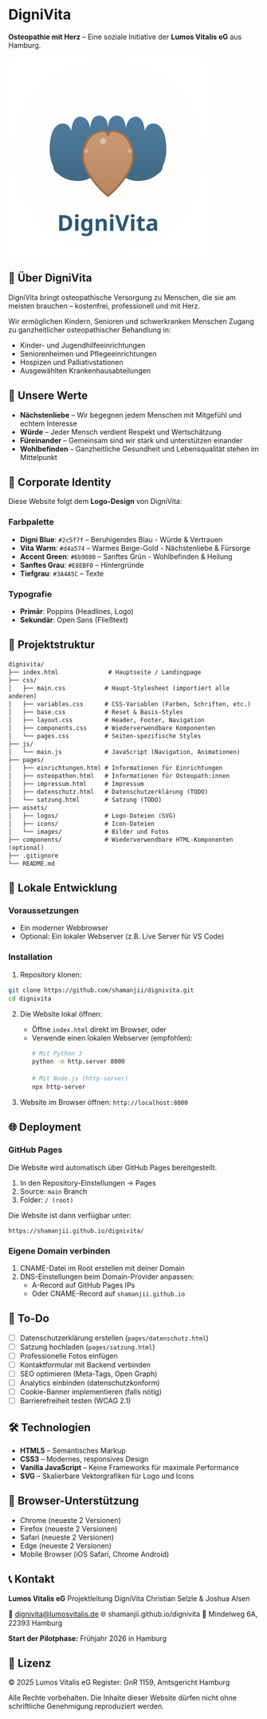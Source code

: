 # DigniVita

**Osteopathie mit Herz** – Eine soziale Initiative der **Lumos Vitalis eG** aus Hamburg.

![DigniVita Logo](assets/logos/dignivita-logo.svg)

## 📖 Über DigniVita

DigniVita bringt osteopathische Versorgung zu Menschen, die sie am meisten brauchen – kostenfrei, professionell und mit Herz.

Wir ermöglichen Kindern, Senioren und schwerkranken Menschen Zugang zu ganzheitlicher osteopathischer Behandlung in:
- Kinder- und Jugendhilfeeinrichtungen
- Seniorenheimen und Pflegeeinrichtungen
- Hospizen und Palliativstationen
- Ausgewählten Krankenhausabteilungen

## 🌟 Unsere Werte

- **Nächstenliebe** – Wir begegnen jedem Menschen mit Mitgefühl und echtem Interesse
- **Würde** – Jeder Mensch verdient Respekt und Wertschätzung
- **Füreinander** – Gemeinsam sind wir stark und unterstützen einander
- **Wohlbefinden** – Ganzheitliche Gesundheit und Lebensqualität stehen im Mittelpunkt

## 🎨 Corporate Identity

Diese Website folgt dem **Logo-Design** von DigniVita:

### Farbpalette
- **Digni Blue**: `#2c5f7f` – Beruhigendes Blau - Würde & Vertrauen
- **Vita Warm**: `#d4a574` – Warmes Beige-Gold - Nächstenliebe & Fürsorge
- **Accent Green**: `#6b9080` – Sanftes Grün - Wohlbefinden & Heilung
- **Sanftes Grau**: `#E8EBF0` – Hintergründe
- **Tiefgrau**: `#3A4A5C` – Texte

### Typografie
- **Primär**: Poppins (Headlines, Logo)
- **Sekundär**: Open Sans (Fließtext)

## 📁 Projektstruktur

```
dignivita/
├── index.html              # Hauptseite / Landingpage
├── css/
│   ├── main.css           # Haupt-Stylesheet (importiert alle anderen)
│   ├── variables.css      # CSS-Variablen (Farben, Schriften, etc.)
│   ├── base.css           # Reset & Basis-Styles
│   ├── layout.css         # Header, Footer, Navigation
│   ├── components.css     # Wiederverwendbare Komponenten
│   └── pages.css          # Seiten-spezifische Styles
├── js/
│   └── main.js            # JavaScript (Navigation, Animationen)
├── pages/
│   ├── einrichtungen.html # Informationen für Einrichtungen
│   ├── osteopathen.html   # Informationen für Osteopath:innen
│   ├── impressum.html     # Impressum
│   ├── datenschutz.html   # Datenschutzerklärung (TODO)
│   └── satzung.html       # Satzung (TODO)
├── assets/
│   ├── logos/             # Logo-Dateien (SVG)
│   ├── icons/             # Icon-Dateien
│   └── images/            # Bilder und Fotos
├── components/            # Wiederverwendbare HTML-Komponenten (optional)
├── .gitignore
└── README.md
```

## 🚀 Lokale Entwicklung

### Voraussetzungen
- Ein moderner Webbrowser
- Optional: Ein lokaler Webserver (z.B. Live Server für VS Code)

### Installation

1. Repository klonen:
```bash
git clone https://github.com/shamanjii/dignivita.git
cd dignivita
```

2. Die Website lokal öffnen:
   - Öffne `index.html` direkt im Browser, oder
   - Verwende einen lokalen Webserver (empfohlen):
     ```bash
     # Mit Python 3
     python -m http.server 8000

     # Mit Node.js (http-server)
     npx http-server
     ```

3. Website im Browser öffnen: `http://localhost:8000`

## 🌐 Deployment

### GitHub Pages

Die Website wird automatisch über GitHub Pages bereitgestellt.

1. In den Repository-Einstellungen → Pages
2. Source: `main` Branch
3. Folder: `/ (root)`

Die Website ist dann verfügbar unter:
```
https://shamanjii.github.io/dignivita/
```

### Eigene Domain verbinden

1. CNAME-Datei im Root erstellen mit deiner Domain
2. DNS-Einstellungen beim Domain-Provider anpassen:
   - A-Record auf GitHub Pages IPs
   - Oder CNAME-Record auf `shamanjii.github.io`

## 📝 To-Do

- [ ] Datenschutzerklärung erstellen (`pages/datenschutz.html`)
- [ ] Satzung hochladen (`pages/satzung.html`)
- [ ] Professionelle Fotos einfügen
- [ ] Kontaktformular mit Backend verbinden
- [ ] SEO optimieren (Meta-Tags, Open Graph)
- [ ] Analytics einbinden (datenschutzkonform)
- [ ] Cookie-Banner implementieren (falls nötig)
- [ ] Barrierefreiheit testen (WCAG 2.1)

## 🛠️ Technologien

- **HTML5** – Semantisches Markup
- **CSS3** – Modernes, responsives Design
- **Vanilla JavaScript** – Keine Frameworks für maximale Performance
- **SVG** – Skalierbare Vektorgrafiken für Logo und Icons

## 📱 Browser-Unterstützung

- Chrome (neueste 2 Versionen)
- Firefox (neueste 2 Versionen)
- Safari (neueste 2 Versionen)
- Edge (neueste 2 Versionen)
- Mobile Browser (iOS Safari, Chrome Android)

## 📞 Kontakt

**Lumos Vitalis eG**
Projektleitung DigniVita
Christian Selzle & Joshua Alsen

📧 dignivita@lumosvitalis.de
🌐 shamanjii.github.io/dignivita
📍 Mindelweg 6A, 22393 Hamburg

**Start der Pilotphase:** Frühjahr 2026 in Hamburg

## 📄 Lizenz

© 2025 Lumos Vitalis eG
Register: GnR 1159, Amtsgericht Hamburg

Alle Rechte vorbehalten. Die Inhalte dieser Website dürfen nicht ohne schriftliche Genehmigung reproduziert werden.
